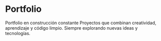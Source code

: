 # Portfolio
Portfolio en construcción constante Proyectos que combinan creatividad, aprendizaje y código limpio. Siempre explorando nuevas ideas y tecnologías.
